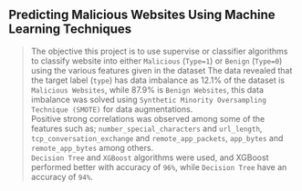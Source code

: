## Predicting Malicious Websites Using Machine Learning Techniques
> The objective this project is to use supervise or classifier algorithms to classify website into either `Malicious` (`Type=1`) or `Benign` (`Type=0`) using the various features given in the dataset
> The data revealed that the target label (`type`) has data imbalance as 12.1% of the dataset is `Malicious Websites`, while 87.9% is `Benign Websites`, this data imbalance was solved using `Synthetic Minority Oversampling Technique (SMOTE)` for data augmentations.<br>
> Positive strong correlations was observed among some of the features such as; `number_special_characters` and `url_length`,  `tcp_conversation_exchange` and `remote_app_packets`,  `app_bytes` and `remote_app_bytes` among others.<br>
> `Decision Tree` and `XGBoost` algorithms were used, and XGBoost performed better with accuracy of `96%`, while `Decision Tree` have an accuracy of `94%`.

